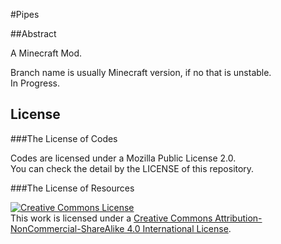 #Pipes

##Abstract

A Minecraft Mod.

Branch name is usually Minecraft version, if no that is unstable.  
In Progress.

## License
###The License of Codes

Codes are licensed under a Mozilla Public License 2.0.  
You can check the detail by the LICENSE of this repository.

###The License of Resources

[![Creative Commons License][cc-by-nc-sa-img]][cc-by-nc-sa]  
This work is licensed under a [Creative Commons Attribution-NonCommercial-ShareAlike 4.0 International License][cc-by-nc-sa].

[cc-by-nc-sa]:http://creativecommons.org/licenses/by-nc-sa/4.0/

[cc-by-nc-sa-img]:https://licensebuttons.net/l/by-nc-sa/4.0/88x31.png